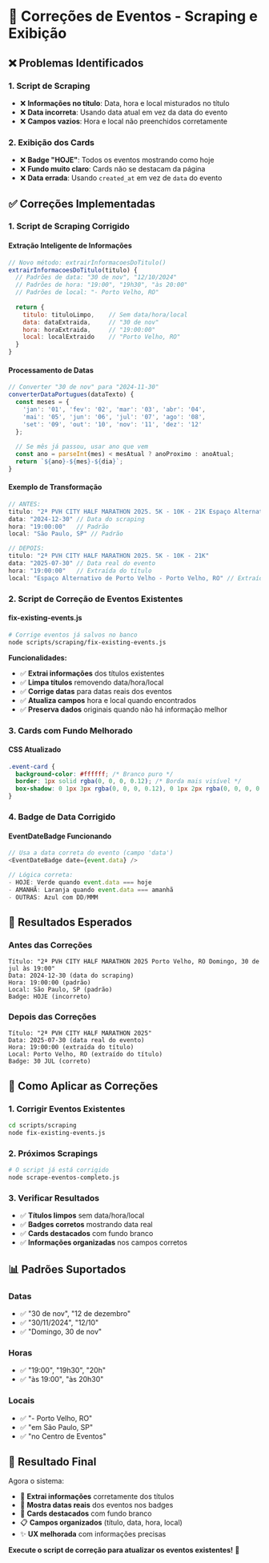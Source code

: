 # 🔧 Correções de Eventos - Scraping e Exibição

## ❌ **Problemas Identificados**

### **1. Script de Scraping**
- ❌ **Informações no título**: Data, hora e local misturados no título
- ❌ **Data incorreta**: Usando data atual em vez da data do evento
- ❌ **Campos vazios**: Hora e local não preenchidos corretamente

### **2. Exibição dos Cards**
- ❌ **Badge "HOJE"**: Todos os eventos mostrando como hoje
- ❌ **Fundo muito claro**: Cards não se destacam da página
- ❌ **Data errada**: Usando `created_at` em vez de `data` do evento

## ✅ **Correções Implementadas**

### **1. Script de Scraping Corrigido**

#### **Extração Inteligente de Informações**
```javascript
// Novo método: extrairInformacoesDoTitulo()
extrairInformacoesDoTitulo(titulo) {
  // Padrões de data: "30 de nov", "12/10/2024"
  // Padrões de hora: "19:00", "19h30", "às 20:00"
  // Padrões de local: "- Porto Velho, RO"
  
  return {
    titulo: tituloLimpo,    // Sem data/hora/local
    data: dataExtraida,     // "30 de nov"
    hora: horaExtraida,     // "19:00:00"
    local: localExtraido    // "Porto Velho, RO"
  }
}
```

#### **Processamento de Datas**
```javascript
// Converter "30 de nov" para "2024-11-30"
converterDataPortugues(dataTexto) {
  const meses = {
    'jan': '01', 'fev': '02', 'mar': '03', 'abr': '04',
    'mai': '05', 'jun': '06', 'jul': '07', 'ago': '08',
    'set': '09', 'out': '10', 'nov': '11', 'dez': '12'
  };
  
  // Se mês já passou, usar ano que vem
  const ano = parseInt(mes) < mesAtual ? anoProximo : anoAtual;
  return `${ano}-${mes}-${dia}`;
}
```

#### **Exemplo de Transformação**
```javascript
// ANTES:
titulo: "2ª PVH CITY HALF MARATHON 2025. 5K - 10K - 21K Espaço Alternativo de Porto Velho - Porto Velho, RO Domingo, 30 de jul às 19:00"
data: "2024-12-30" // Data do scraping
hora: "19:00:00"   // Padrão
local: "São Paulo, SP" // Padrão

// DEPOIS:
titulo: "2ª PVH CITY HALF MARATHON 2025. 5K - 10K - 21K"
data: "2025-07-30" // Data real do evento
hora: "19:00:00"   // Extraída do título
local: "Espaço Alternativo de Porto Velho - Porto Velho, RO" // Extraído
```

### **2. Script de Correção de Eventos Existentes**

#### **fix-existing-events.js**
```bash
# Corrige eventos já salvos no banco
node scripts/scraping/fix-existing-events.js
```

**Funcionalidades:**
- ✅ **Extrai informações** dos títulos existentes
- ✅ **Limpa títulos** removendo data/hora/local
- ✅ **Corrige datas** para datas reais dos eventos
- ✅ **Atualiza campos** hora e local quando encontrados
- ✅ **Preserva dados** originais quando não há informação melhor

### **3. Cards com Fundo Melhorado**

#### **CSS Atualizado**
```css
.event-card {
  background-color: #ffffff; /* Branco puro */
  border: 1px solid rgba(0, 0, 0, 0.12); /* Borda mais visível */
  box-shadow: 0 1px 3px rgba(0, 0, 0, 0.12), 0 1px 2px rgba(0, 0, 0, 0.08);
}
```

### **4. Badge de Data Corrigido**

#### **EventDateBadge Funcionando**
```typescript
// Usa a data correta do evento (campo 'data')
<EventDateBadge date={event.data} />

// Lógica correta:
- HOJE: Verde quando event.data === hoje
- AMANHÃ: Laranja quando event.data === amanhã  
- OUTRAS: Azul com DD/MMM
```

## 🎯 **Resultados Esperados**

### **Antes das Correções**
```
Título: "2ª PVH CITY HALF MARATHON 2025 Porto Velho, RO Domingo, 30 de jul às 19:00"
Data: 2024-12-30 (data do scraping)
Hora: 19:00:00 (padrão)
Local: São Paulo, SP (padrão)
Badge: HOJE (incorreto)
```

### **Depois das Correções**
```
Título: "2ª PVH CITY HALF MARATHON 2025"
Data: 2025-07-30 (data real do evento)
Hora: 19:00:00 (extraída do título)
Local: Porto Velho, RO (extraído do título)
Badge: 30 JUL (correto)
```

## 🚀 **Como Aplicar as Correções**

### **1. Corrigir Eventos Existentes**
```bash
cd scripts/scraping
node fix-existing-events.js
```

### **2. Próximos Scrapings**
```bash
# O script já está corrigido
node scrape-eventos-completo.js
```

### **3. Verificar Resultados**
- ✅ **Títulos limpos** sem data/hora/local
- ✅ **Badges corretos** mostrando data real
- ✅ **Cards destacados** com fundo branco
- ✅ **Informações organizadas** nos campos corretos

## 📊 **Padrões Suportados**

### **Datas**
- ✅ "30 de nov", "12 de dezembro"
- ✅ "30/11/2024", "12/10"
- ✅ "Domingo, 30 de nov"

### **Horas**
- ✅ "19:00", "19h30", "20h"
- ✅ "às 19:00", "às 20h30"

### **Locais**
- ✅ "- Porto Velho, RO"
- ✅ "em São Paulo, SP"
- ✅ "no Centro de Eventos"

## 🎉 **Resultado Final**

Agora o sistema:
- 🎯 **Extrai informações** corretamente dos títulos
- 📅 **Mostra datas reais** dos eventos nos badges
- 🎨 **Cards destacados** com fundo branco
- 📋 **Campos organizados** (título, data, hora, local)
- ✨ **UX melhorada** com informações precisas

**Execute o script de correção para atualizar os eventos existentes!** 🔧